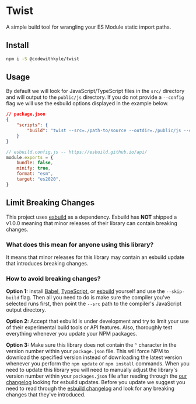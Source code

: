 # Twist

A simple build tool for wrangling your ES Module static import paths.

## Install

```bash
npm i -S @codewithkyle/twist
```

## Usage

By default we will look for JavaScript/TypeScript files in the `src/` directory and will output to the `public/js` directory. If you do not provide a `--config` flag we will use the esbuild options displayed in the example below.

```json
// package.json
{
    "scripts": {
        "build": "twist --src=./path-to/source --outdir=./public/js --config=./esbuild.config.js"
    }
}
```

```javascript
// esbuild.config.js -- https://esbuild.github.io/api/
module.exports = {
    bundle: false,
    minify: true,
    format: "esm",
    target: "es2020",
}
```

## Limit Breaking Changes

This project uses [esbuild](https://github.com/evanw/esbuild) as a dependency. Esbuild has **NOT** shipped a v1.0.0 meaning that minor releases of their library can contain breaking changes.

### What does this mean for anyone using this library?

It means that minor releases for this library may contain an esbuild update that introduces breaking changes.

### How to avoid breaking changes?

**Option 1:** install [Babel](https://babeljs.io/), [TypeScript](https://www.typescriptlang.org/), or [esbuild](https://esbuild.github.io/) yourself and use the `--skip-build` flag. Then all you need to do is make sure the compiler you've selected runs first, then point the `--src` path to the compiler's JavaScript output directory.

**Option 2:** Accept that esbuild is under development and try to limit your use of their experimental build tools or API features. Also, thoroughly test everything whenever you update your NPM packages.

**Option 3:** Make sure this library does not contain the `^` character in the version number within your `package.json` file. This will force NPM to download the specified version instead of downloading the latest version whenever you perform the `npm update` or `npm install` commands. When you need to update this library you will need to manually adjust the library's version number within your `packages.json` file after reading through the [our changelog](https://github.com/codewithkyle/twist/blob/master/CHANGELOG.md) looking for esbuild updates. Before you update we suggest you need to read through the [esbuild changelog](https://github.com/evanw/esbuild/blob/master/CHANGELOG.md) and look for any breaking changes that they've introduced.
